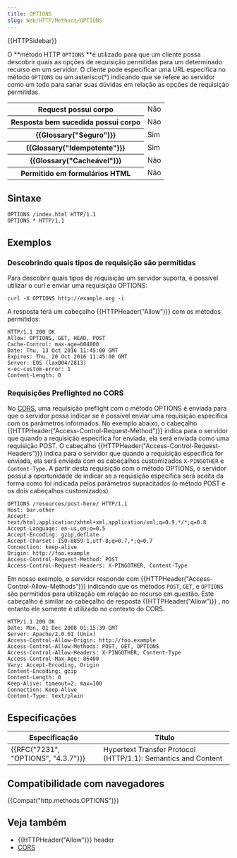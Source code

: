 ```yaml
---
title: OPTIONS
slug: Web/HTTP/Methods/OPTIONS
---
```


{{HTTPSidebar}}

O **método HTTP `OPTIONS` **é utilizado para que um cliente possa descobrir quais as opções de requisição permitidas para um determinado recurso em um servidor. O cliente pode especificar uma URL específica no método `OPTIONS` ou um asterisco(\*) indicando que se refere ao servidor como um todo para sanar suas dúvidas em relação as opções de requisição permitidas.

<table class="properties">
  <tbody>
    <tr>
      <th scope="row">Request possui corpo</th>
      <td>Não</td>
    </tr>
    <tr>
      <th scope="row">Resposta bem sucedida possui corpo</th>
      <td>Não</td>
    </tr>
    <tr>
      <th scope="row">{{Glossary("Seguro")}}</th>
      <td>Sim</td>
    </tr>
    <tr>
      <th scope="row">{{Glossary("Idempotente")}}</th>
      <td>Sim</td>
    </tr>
    <tr>
      <th scope="row">{{Glossary("Cacheável")}}</th>
      <td>Não</td>
    </tr>
    <tr>
      <th scope="row">Permitido em formulários HTML</th>
      <td>Não</td>
    </tr>
  </tbody>
</table>

## Sintaxe

```
OPTIONS /index.html HTTP/1.1
OPTIONS * HTTP/1.1
```

## Exemplos

### Descobrindo quais tipos de requisição são permitidas

Para descobrir quais tipos de requisição um servidor suporta, é possível utilizar o curl e enviar uma requisição OPTIONS:

```
curl -X OPTIONS http://example.org -i
```

A resposta terá um cabeçalho {{HTTPHeader("Allow")}} com os métodos permitidos:

```
HTTP/1.1 200 OK
Allow: OPTIONS, GET, HEAD, POST
Cache-Control: max-age=604800
Date: Thu, 13 Oct 2016 11:45:00 GMT
Expires: Thu, 20 Oct 2016 11:45:00 GMT
Server: EOS (lax004/2813)
x-ec-custom-error: 1
Content-Length: 0
```

### Requisições Preflighted no CORS

No [CORS](/pt-BR/docs/Web/HTTP/Access_control_CORS), uma requisição preflight com o método OPTIONS é enviada para que o servidor possa indicar se é possível enviar uma requisição específica com os parâmetros informados. No exemplo abaixo, o cabeçalho {{HTTPHeader("Access-Control-Request-Method")}} indica para o servidor que quando a requisição específica for enviada, ela será enviada como uma requisição POST. O cabeçalho {{HTTPHeader("Access-Control-Request-Headers")}} indica para o servidor que quando a requisição específica for enviada, ela será enviada com os cabeçalhos customizados `X-PINGOTHER` e `Content-Type`. A partir desta requisição com o método OPTIONS, o servidor possui a oportunidade de indicar se a requisição específica será aceita da forma como foi indicada pelos parâmetros supracitados (o método POST e os dois cabeçalhos customizados).

```
OPTIONS /resources/post-here/ HTTP/1.1
Host: bar.other
Accept: text/html,application/xhtml+xml,application/xml;q=0.9,*/*;q=0.8
Accept-Language: en-us,en;q=0.5
Accept-Encoding: gzip,deflate
Accept-Charset: ISO-8859-1,utf-8;q=0.7,*;q=0.7
Connection: keep-alive
Origin: http://foo.example
Access-Control-Request-Method: POST
Access-Control-Request-Headers: X-PINGOTHER, Content-Type
```

Em nosso exemplo, o servidor responde com {{HTTPHeader("Access-Control-Allow-Methods")}} indicando que os métodos `POST`, `GET`, e `OPTIONS` são permitidos para utilização em relação ao recurso em questão. Este cabeçalho é similar ao cabeçalho de resposta {{HTTPHeader("Allow")}} , no entanto ele somente é utilizado no contexto do CORS.

```
HTTP/1.1 200 OK
Date: Mon, 01 Dec 2008 01:15:39 GMT
Server: Apache/2.0.61 (Unix)
Access-Control-Allow-Origin: http://foo.example
Access-Control-Allow-Methods: POST, GET, OPTIONS
Access-Control-Allow-Headers: X-PINGOTHER, Content-Type
Access-Control-Max-Age: 86400
Vary: Accept-Encoding, Origin
Content-Encoding: gzip
Content-Length: 0
Keep-Alive: timeout=2, max=100
Connection: Keep-Alive
Content-Type: text/plain
```

## Especificações

| Especificação                       | Título                                                        |
| ----------------------------------- | ------------------------------------------------------------- |
| {{RFC("7231", "OPTIONS", "4.3.7")}} | Hypertext Transfer Protocol (HTTP/1.1): Semantics and Content |

## Compatibilidade com navegadores

{{Compat("http.methods.OPTIONS")}}

## Veja também

- {{HTTPHeader("Allow")}} header
- [CORS](/pt-BR/docs/Web/HTTP/Access_control_CORS)
